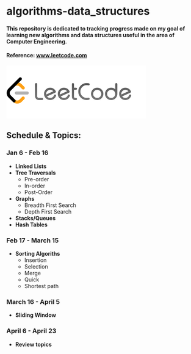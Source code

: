 # algorithms-data_structures
#### This repository is dedicated to tracking progress made on my goal of learning new algorithms and data structures useful in the area of Computer Engineering. 
 #### Reference: www.leetcode.com
 ![](images/lc.png)

## Schedule & Topics: 

### Jan 6 - Feb 16 
* **Linked Lists**
* **Tree Traversals**
    * Pre-order
    * In-order
    * Post-Order
* **Graphs**
    * Breadth First Search
    * Depth First Search
* **Stacks/Queues**
* **Hash Tables**

### Feb 17 - March 15
* **Sorting Algoriths** 
    * Insertion 
    * Selection
    * Merge
    * Quick
    * Shortest path
    
### March 16 - April 5 
* **Sliding Window**

### April 6 - April 23
* **Review topics**
